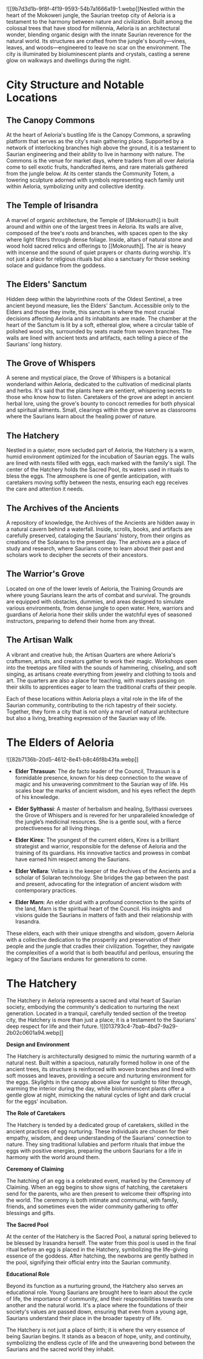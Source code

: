 ![[9b7d3d1b-9f8f-4f19-9593-54b7a1666a19-1.webp]]Nestled within the heart of the Mokoweri jungle, the Saurian treetop city of Aeloria is a testament to the harmony between nature and civilization. Built among the colossal trees that have stood for millennia, Aeloria is an architectural wonder, blending organic design with the innate Saurian reverence for the natural world. Its structures are crafted from the jungle's bounty—vines, leaves, and woods—engineered to leave no scar on the environment. The city is illuminated by bioluminescent plants and crystals, casting a serene glow on walkways and dwellings during the night.

# City Structure and Notable Locations

## The Canopy Commons

At the heart of Aeloria's bustling life is the Canopy Commons, a sprawling platform that serves as the city's main gathering place. Supported by a network of interlocking branches high above the ground, it is a testament to Saurian engineering and their ability to live in harmony with nature. The Commons is the venue for market days, where traders from all over Aeloria come to sell exotic fruits, handcrafted items, and rare materials gathered from the jungle below. At its center stands the Community Totem, a towering sculpture adorned with symbols representing each family unit within Aeloria, symbolizing unity and collective identity.

## The Temple of Irisandra

A marvel of organic architecture, the Temple of [[Mokoruuth]] is built around and within one of the largest trees in Aeloria. Its walls are alive, composed of the tree's roots and branches, with spaces open to the sky where light filters through dense foliage. Inside, altars of natural stone and wood hold sacred relics and offerings to [[Mokoruuth]]. The air is heavy with incense and the sound of quiet prayers or chants during worship. It's not just a place for religious rituals but also a sanctuary for those seeking solace and guidance from the goddess.

## The Elders' Sanctum

Hidden deep within the labyrinthine roots of the Oldest Sentinel, a tree ancient beyond measure, lies the Elders' Sanctum. Accessible only to the Elders and those they invite, this sanctum is where the most crucial decisions affecting Aeloria and its inhabitants are made. The chamber at the heart of the Sanctum is lit by a soft, ethereal glow, where a circular table of polished wood sits, surrounded by seats made from woven branches. The walls are lined with ancient texts and artifacts, each telling a piece of the Saurians' long history.

## The Grove of Whispers

A serene and mystical place, the Grove of Whispers is a botanical wonderland within Aeloria, dedicated to the cultivation of medicinal plants and herbs. It's said that the plants here are sentient, whispering secrets to those who know how to listen. Caretakers of the grove are adept in ancient herbal lore, using the grove's bounty to concoct remedies for both physical and spiritual ailments. Small, clearings within the grove serve as classrooms where the Saurians learn about the healing power of nature.

## The Hatchery

Nestled in a quieter, more secluded part of Aeloria, the Hatchery is a warm, humid environment optimized for the incubation of Saurian eggs. The walls are lined with nests filled with eggs, each marked with the family's sigil. The center of the Hatchery holds the Sacred Pool, its waters used in rituals to bless the eggs. The atmosphere is one of gentle anticipation, with caretakers moving softly between the nests, ensuring each egg receives the care and attention it needs.
##  The Archives of the Ancients

A repository of knowledge, the Archives of the Ancients are hidden away in a natural cavern behind a waterfall. Inside, scrolls, books, and artifacts are carefully preserved, cataloging the Saurians' history, from their origins as creations of the Solarans to the present day. The archives are a place of study and research, where Saurians come to learn about their past and scholars work to decipher the secrets of their ancestors.

## The Warrior's Grove

Located on one of the lower levels of Aeloria, the Training Grounds are where young Saurians learn the arts of combat and survival. The grounds are equipped with obstacles, dummies, and areas designed to simulate various environments, from dense jungle to open water. Here, warriors and guardians of Aeloria hone their skills under the watchful eyes of seasoned instructors, preparing to defend their home from any threat.

## The Artisan Walk

A vibrant and creative hub, the Artisan Quarters are where Aeloria's craftsmen, artists, and creators gather to work their magic. Workshops open into the treetops are filled with the sounds of hammering, chiseling, and soft singing, as artisans create everything from jewelry and clothing to tools and art. The quarters are also a place for teaching, with masters passing on their skills to apprentices eager to learn the traditional crafts of their people.

Each of these locations within Aeloria plays a vital role in the life of the Saurian community, contributing to the rich tapestry of their society. Together, they form a city that is not only a marvel of natural architecture but also a living, breathing expression of the Saurian way of life.
    

# The Elders of Aeloria
![[82b7136b-20d5-4612-8e41-b8c46f8b43fa.webp]]

- **Elder Thrasuun**: The de facto leader of the Council, Thrasuun is a formidable presence, known for his deep connection to the weave of magic and his unwavering commitment to the Saurian way of life. His scales bear the marks of ancient wisdom, and his eyes reflect the depth of his knowledge.
    
- **Elder Sylthassi**: A master of herbalism and healing, Sylthassi oversees the Grove of Whispers and is revered for her unparalleled knowledge of the jungle’s medicinal resources. She is a gentle soul, with a fierce protectiveness for all living things.
    
- **Elder Kirex**: The youngest of the current elders, Kirex is a brilliant strategist and warrior, responsible for the defense of Aeloria and the training of its guardians. His innovative tactics and prowess in combat have earned him respect among the Saurians.
    
- **Elder Vellara**: Vellara is the keeper of the Archives of the Ancients and a scholar of Solaran technology. She bridges the gap between the past and present, advocating for the integration of ancient wisdom with contemporary practices.
    
- **Elder Marn**: An elder druid with a profound connection to the spirits of the land, Marn is the spiritual heart of the Council. His insights and visions guide the Saurians in matters of faith and their relationship with Irasandra.
    

These elders, each with their unique strengths and wisdom, govern Aeloria with a collective dedication to the prosperity and preservation of their people and the jungle that cradles their civilization. Together, they navigate the complexities of a world that is both beautiful and perilous, ensuring the legacy of the Saurians endures for generations to come.

# The Hatchery
The Hatchery in Aeloria represents a sacred and vital heart of Saurian society, embodying the community's dedication to nurturing the next generation. Located in a tranquil, carefully tended section of the treetop city, the Hatchery is more than just a place; it is a testament to the Saurians' deep respect for life and their future.
![[013793c4-7bab-4bd7-9a29-2b02c0601a94.webp]]

**Design and Environment**

The Hatchery is architecturally designed to mimic the nurturing warmth of a natural nest. Built within a spacious, naturally formed hollow in one of the ancient trees, its structure is reinforced with woven branches and lined with soft mosses and leaves, providing a secure and nurturing environment for the eggs. Skylights in the canopy above allow for sunlight to filter through, warming the interior during the day, while bioluminescent plants offer a gentle glow at night, mimicking the natural cycles of light and dark crucial for the eggs' incubation.

**The Role of Caretakers**

The Hatchery is tended by a dedicated group of caretakers, skilled in the ancient practices of egg nurturing. These individuals are chosen for their empathy, wisdom, and deep understanding of the Saurians' connection to nature. They sing traditional lullabies and perform rituals that imbue the eggs with positive energies, preparing the unborn Saurians for a life in harmony with the world around them.

**Ceremony of Claiming**

The hatching of an egg is a celebrated event, marked by the Ceremony of Claiming. When an egg begins to show signs of hatching, the caretakers send for the parents, who are then present to welcome their offspring into the world. The ceremony is both intimate and communal, with family, friends, and sometimes even the wider community gathering to offer blessings and gifts.

**The Sacred Pool**

At the center of the Hatchery is the Sacred Pool, a natural spring believed to be blessed by Irasandra herself. The water from this pool is used in the final ritual before an egg is placed in the Hatchery, symbolizing the life-giving essence of the goddess. After hatching, the newborns are gently bathed in the pool, signifying their official entry into the Saurian community.

**Educational Role**

Beyond its function as a nurturing ground, the Hatchery also serves an educational role. Young Saurians are brought here to learn about the cycle of life, the importance of community, and their responsibilities towards one another and the natural world. It's a place where the foundations of their society's values are passed down, ensuring that even from a young age, Saurians understand their place in the broader tapestry of life.

The Hatchery is not just a place of birth; it is where the very essence of being Saurian begins. It stands as a beacon of hope, unity, and continuity, symbolizing the endless cycle of life and the unwavering bond between the Saurians and the sacred world they inhabit.
